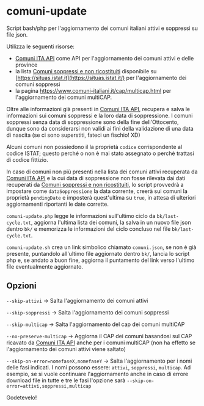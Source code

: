 # comuni-update
Script bash/php per l'aggiornamento dei comuni italiani attivi e soppressi su file json.

Utilizza le seguenti risorse:
- [Comuni ITA API](https://comuni-ita.readme.io/) come API per l'aggiornamento dei comuni attivi e delle province
- la lista [Comuni soppressi e non ricostituiti](https://situas.istat.it/web/#/home/in-evidenza?id=128&dateFrom=1861-03-17) disponibile su [https://situas.istat.it](https://situas.istat.it/) per l'aggiornamento dei comuni soppressi
- la pagina https://www.comuni-italiani.it/cap/multicap.html per l'aggiornamento dei comuni multiCAP.

Oltre alle informazioni già presenti in [Comuni ITA API](https://comuni-ita.readme.io/), recupera e salva le informazioni sui comuni soppressi e la loro data di soppressione. I comuni soppressi senza data di soppressione sono della fine dell'Ottocento, dunque sono da considerarsi non validi ai fini della validazione di una data di nascita (se ci sono superstiti, fateci un fischio! XD)

Alcuni comuni non possiedono il la proprietà `codice` corrispondente al codice ISTAT; questo perché o non è mai stato assegnato o perché trattasi di codice fittizio.

In caso di comuni non più presenti nella lista dei comuni attivi recuperata da [Comuni ITA API](https://comuni-ita.readme.io/) e la cui data di soppressione non fosse rilevata dai dati recuperati da [Comuni soppressi e non ricostituiti](https://situas.istat.it/web/#/home/in-evidenza?id=128&dateFrom=1861-03-17), lo script provvedrà a impostare come `dataSoppressione` la data corrente, creerà sui comuni la proprietà `pendingDate` e imposterà quest'ultima su `true`, in attesa di ulteriori aggiornamenti riportanti le date corrette.

`comuni-update.php` legge le informazioni sull'ultimo ciclo da `bk/last-cycle.txt`, aggiorna l'ultima lista dei comuni, la salva in un nuovo file json dentro `bk/` e memorizza le informazioni del ciclo concluso nel file `bk/last-cycle.txt`.

`comuni-update.sh` crea un link simbolico chiamato `comuni.json`, se non è già presente, puntandolo all'ultimo file aggiornato dentro `bk/`, lancia lo script php e, se andato a buon fine, aggiorna il puntamento del link verso l'ultimo file eventualmente aggiornato.

## Opzioni
`--skip-attivi` -> Salta l'aggiornamento dei comuni attivi

`--skip-soppressi` -> Salta l'aggiornamento dei comuni soppressi

`--skip-multicap` -> Salta l'aggiornamento del cap dei comuni multiCAP

`--no-preserve-multicap` -> Aggiorna il CAP dei comuni basandosi sul CAP ricavato da [Comuni ITA API](https://comuni-ita.readme.io/) anche per i comuni multiCAP (non ha effetto se l'aggiornamento dei comuni attivi viene saltato)

`--skip-on-error=nomefaseX,nomefaseY` -> Salta l'aggiornamento per i nomi delle fasi indicati. I nomi possono essere: `attivi`, `soppressi`, `multicap`. Ad esempio, se si vuole continuare l'aggiornamento anche in caso di errore download file in tutte e tre le fasi l'opzione sarà `--skip-on-error=attivi,soppressi,multicap`


Godetevelo!
